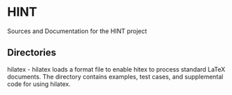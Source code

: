 # HINT
Sources and Documentation for the HINT project

## Directories
hilatex - hilatex loads a format file to enable hitex to process
  standard LaTeX documents. The directory contains
  examples, test cases, and supplemental code for using hilatex.
  
